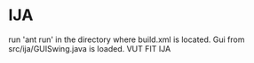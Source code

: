 # IJA
run 'ant run' in the directory where build.xml is located. Gui from src/ija/GUISwing.java is loaded.
VUT FIT IJA
